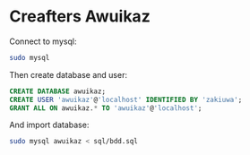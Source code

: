 # Creafters Awuikaz

Connect to mysql:
```sh
sudo mysql
```

Then create database and user:
```sql
CREATE DATABASE awuikaz;
CREATE USER 'awuikaz'@'localhost' IDENTIFIED BY 'zakiuwa';
GRANT ALL ON awuikaz.* TO 'awuikaz'@'localhost';
```

And import database:
```sh
sudo mysql awuikaz < sql/bdd.sql
```
